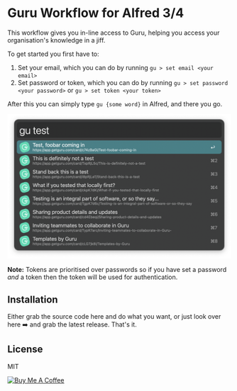 # Guru Workflow for Alfred 3/4

This workflow gives you in-line access to Guru, helping you access your organisation's knowledge in a jiff.

To get started you first have to:

1. Set your email, which you can do by running `gu > set email <your email>`
2. Set password or token, which you can do by running `gu > set password <your password>` or `gu > set token <your token>`

After this you can simply type `gu {some word}` in Alfred, and there you go.

![gu](example.png)

**Note:** Tokens are prioritised over passwords so if you have set a password *and* a token then the token will be used for authentication.

## Installation

Either grab the source code here and do what you want, or just look over here ➡️ and grab the latest release. That's it.

## License

MIT

<a href="https://www.buymeacoffee.com/westh" target="_blank"><img src="https://www.buymeacoffee.com/assets/img/guidelines/download-assets-sm-1.svg" alt="Buy Me A Coffee" style="height: 40px;"></a>

